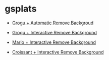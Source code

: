 # gsplats

* [Grogu + Automatic Remove Backgroud](https://playcanvas.com/viewer?default&debug.grid=false&camera.multisample=false&camera.fov=66&ui.active=false&load=https://raw.githubusercontent.com/GalDude33/gsplats/main/groku_remove_background_tb.compressed.ply)
  
* [Grogu + Interactive Remove Background](https://playcanvas.com/viewer?default&debug.grid=false&camera.multisample=false&camera.fov=66&ui.active=false&load=https://raw.githubusercontent.com/GalDude33/gsplats/main/groku_textseg.compressed.ply)

* [Mario + Interactive Remove Background](https://playcanvas.com/viewer?default&debug.grid=false&camera.multisample=false&camera.fov=66&ui.active=false&load=https://raw.githubusercontent.com/GalDude33/gsplats/main/MarioSeg.compressed.ply)

* [Croissant + Interactive Remove Background](https://playcanvas.com/viewer?default&debug.grid=false&camera.multisample=false&camera.fov=66&ui.active=false&load=https://raw.githubusercontent.com/GalDude33/gsplats/main/croissant.compressed.ply)
